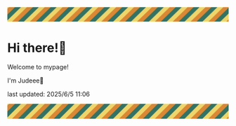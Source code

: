 <!-- Header image -->
<img src="./pokemon/pokemon_40.png" width="1000">

# Hi there!👋

Welcome to mypage!

I'm Judeee🐷

last updated: 2025/6/5 11:06

<!-- Footer image -->
<img src="./pokemon/pokemon_40.png" width="1000">
